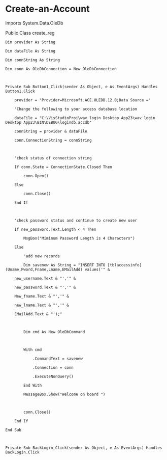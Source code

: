 # Create-an-Account
Imports System.Data.OleDb

Public Class create_reg

    Dim provider As String

    Dim dataFile As String

    Dim connString As String

    Dim conn As OleDbConnection = New OleDbConnection



    Private Sub Button1_Click(sender As Object, e As EventArgs) Handles Button1.Click

        provider = "Provider=Microsoft.ACE.OLEDB.12.0;Data Source ="

        'Change the following to your access database location

        dataFile = "C:\VisStudioProj\wav login Desktop App23\wav login Desktop App23\BIN\DEBUG\logindb.accdb"

        connString = provider & dataFile

        conn.ConnectionString = connString



        'check status of connection string

        If conn.State = ConnectionState.Closed Then

            conn.Open()

        Else

            conn.Close()

        End If



        'check password status and continue to create new user

        If new_password.Text.Length < 4 Then

            MsgBox("Miminum Password Length is 4 Characters")

        Else

            'add new records

            Dim savenew As String = "INSERT INTO [tblaccessinfo]  (Uname,Pword,Fname,Lname,EMailAdd) values('" &

        new_username.Text & "','" &

        new_password.Text & "','" &

        New_fname.Text & "','" &

        new_lname.Text & "','" &

        EMailAdd.Text & "');"



            Dim cmd As New OleDbCommand



            With cmd

                .CommandText = savenew

                .Connection = conn

                .ExecuteNonQuery()

            End With

            MessageBox.Show("Welcome on board ")



            conn.Close()

        End If

    End Sub



    Private Sub BackLogin_Click(sender As Object, e As EventArgs) Handles BackLogin.Click
